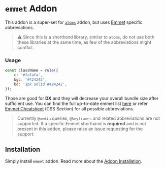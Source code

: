 # `emmet` Addon

This addon is a super-set for [`atoms`](./atoms.md) addon, but uses [Emmet](https://emmet.io/)
specific abbreviations.

> :warning: Since this is a shorthand library, similar to `atoms`, do not use both these
> libraries at the same time, as few of the abbreviations might conflict.

### Usage

```js
const className = rule({
    c: '#fafafa',
    bgc: '#424242',
    bd: '1px solid #424242',
});
```

Those are good for **DX** and they will decrease your overall bundle size after
sufficient use. You can find the full up-to-date emmet list [here](../addon/emmet.js) or refer
[Emmet Cheatsheet](https://docs.emmet.io/cheat-sheet/) (CSS Section) for all possible abbreviations.

> Currently `@media` queries, `@keyframes` and related abbreviations are not supported. If a specific Emmet
> shorthand is **required** and is not present in this addon, please raise an issue requesting for
> the support.

## Installation

Simply install `emmet` addon. Read more about the [Addon Installation](./Addons.md#addon-installation).
